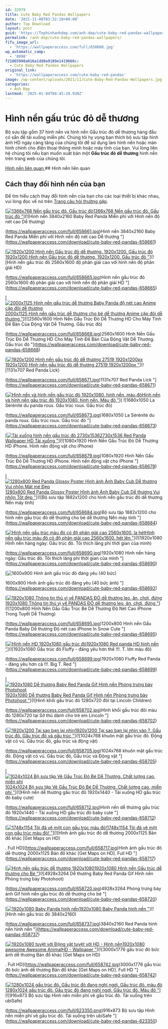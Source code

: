 ```yaml
---
id: 32979
title: Cute Baby Red Pandas Wallpapers
date: '2021-11-08T03:32:10+00:00'
author: Top Download
layout: post
guid: 'https://Tophinhanhdep.com/anh-dep/cute-baby-red-pandas-wallpapers/'
permalink: /anh-dep/cute-baby-red-pandas-wallpapers/
fifu_image_url:
  - 'https://wallpaperaccess.com/full/658660.jpg'
wp_automatic_camp:
  - '8098'
f21865998a016a1dd8a9189e1419666c:
  - Cute Baby Red Pandas Wallpapers
original_link:
  - 'https://wallpaperaccess.com/cute-baby-red-pandas'
image: /wp-content/uploads/2021/11/Cute-Baby-Red-Pandas-Wallpapers.jpg
categories:
  - Ảnh Đẹp
lastmod: '2025-01-04T04:45:28.930Z'
---
```

# Hình nền gấu trúc đỏ dễ thương

Bộ sưu tập gồm 37 hình nền và hình nền Gấu trúc đỏ dễ thương hàng đầu có sẵn để tải xuống miễn phí. Chúng tôi hy vọng bạn thích bộ sưu tập hình ảnh HD ngày càng tăng của chúng tôi để sử dụng làm hình nền hoặc màn hình chính cho điện thoại thông minh hoặc máy tính của bạn. Vui lòng liên hệ chúng tôi nếu bạn muốn xuất bản một **Gấu trúc đỏ dễ thương** hình nền trên trang web của chúng tôi.

[Hình nền liên quan ](#related) ## Hình nền liên quan

## Cách thay đổi hình nền của bạn

Để tìm hiểu cách thay đổi hình nền của bạn cho các loại thiết bị khác nhau, vui lòng đọc về nó trên [Trang câu hỏi thường gặp](https://tophinhanhdep.com/faq/).

  
[[![1366x768 Nền gấu trúc đỏ.  Gấu trúc đỏ](https://wallpaperaccess.com/full/658660.jpg)1366x768 Nền gấu trúc đỏ. Gấu trúc đỏ "](https://wallpaperaccess.com/download/cute-baby-red-pandas-658660)](![Hình nền 3840x2160 Baby Red Panda Miễn phí với Hình nền độ nét cao Dễ thương)

(https://wallpaperaccess.com/full/658661.jpg)Hình nền 3840x2160 Baby Red Panda Miễn phí với Hình nền độ nét cao Dễ thương "](https://wallpaperaccess.com/download/cute-baby-red-pandas-658661)

[[![1920x1200 Hình nền Gấu trúc đỏ dễ thương.  1920x1200.  Gấu trúc đỏ](https://wallpaperaccess.com/full/658662.jpg) 1920x1200 Hình nền Gấu trúc đỏ dễ thương. 1920x1200. Gấu trúc đỏ "](https://wallpaperaccess.com/download/cute-baby-red-pandas-658662)](![Hình nền gấu trúc đỏ 2560x1600 độ phân giải cao với hình nền độ phân giải HD)

(https://wallpaperaccess.com/full/658665.jpg)Hình nền gấu trúc đỏ 2560x1600 độ phân giải cao với hình nền độ phân giải HD "](https://wallpaperaccess.com/download/cute-baby-red-pandas-658665)

[[![2000x1125 Hình nền gấu trúc dễ thương Baby Panda độ nét cao Anime cặp đôi dễ thương](https://wallpaperaccess.com/full/658667.jpg)2000x1125 Hình nền gấu trúc dễ thương cho bé dễ thương Anime cặp đôi dễ thương "](https://wallpaperaccess.com/download/cute-baby-red-pandas-658667)](![2560x1600 Hình Nền Gấu Trúc Đỏ Dễ Thương HD Cho Máy Tính Để Bàn Của Động Vật Dễ Thương.  Gấu trúc đỏ)

(https://wallpaperaccess.com/full/658668.jpg)2560x1600 Hình Nền Gấu Trúc Đỏ Dễ Thương HD Cho Máy Tính Để Bàn Của Động Vật Dễ Thương. Gấu trúc đỏ "](https://wallpaperaccess.com/download/cute-baby-red-pandas-658668)

[[![1920x1200 Hình nền gấu trúc đỏ dễ thương 27519 1920x1200px](https://wallpaperaccess.com/full/658669.jpg)1920x1200 Hình nền gấu trúc đỏ dễ thương 27519 1920x1200px "](https://wallpaperaccess.com/download/cute-baby-red-pandas-658669)](![1131x707 Red Panda Lick)

(https://wallpaperaccess.com/full/658671.jpg)1131x707 Red Panda Lick "](https://wallpaperaccess.com/download/cute-baby-red-pandas-658671)

[[![Hình nền và hình nền gấu trúc đỏ 1920x1080.  hình nền.  màu đỏ](https://wallpaperaccess.com/full/658672.jpg)Hình nền và hình nền gấu trúc đỏ 1920x1080. hình nền. Màu đỏ "](https://wallpaperaccess.com/download/cute-baby-red-pandas-658672)]( ![1680x1050 La Sérénité du panda roux.  Gấu trúc roux.  Gấu trúc đỏ)

(https://wallpaperaccess.com/full/658673.jpg)1680x1050 La Sérénité du panda roux. Gấu trúc roux. Gấu trúc đỏ "](https://wallpaperaccess.com/download/cute-baby-red-pandas-658673)

[[![Tải xuống hình nền gấu trúc đỏ 2730x1536](https://wallpaperaccess.com/full/658674.jpg)2730x1536 Red Panda Wallpaper HD Tải xuống "](https://wallpaperaccess.com/download/cute-baby-red-pandas-658674)](![1080x1920 Hình Nền Gấu Trúc Đỏ Dễ Thương HD iPhone.  Hình nền động vật cho iPhone)

(https://wallpaperaccess.com/full/658679.jpg)1080x1920 Hình Nền Gấu Trúc Đỏ Dễ Thương HD iPhone. Hình nền động vật cho iPhone "](https://wallpaperaccess.com/download/cute-baby-red-pandas-658679)

[[![1280x800 Red Panda Glossy Poster Hình ảnh Ảnh Baby Cub Dễ thương Vui nhộn Mát mẻ Đẹp](https://wallpaperaccess.com/full/658682.jpg)1280x800 Red Panda Glossy Poster Hình ảnh Ảnh Baby Cub Dễ thương Vui nhộn Tốt đẹp "](https://wallpaperaccess.com/download/cute-baby-red-pandas-658682)](![Bộ sưu tập 1882x1200 cho hình nền gấu trúc đỏ dễ thương Nền máy tính)

(https://wallpaperaccess.com/full/658684.jpg)Bộ sưu tập 1882x1200 cho hình nền gấu trúc đỏ dễ thương cho bé dễ thương Nền máy tính "](https://wallpaperaccess.com/download/cute-baby-red-pandas-658684)

[[![Hình nền gấu trúc màu đỏ có độ phân giải cao 2560x1600.  la hét](https://wallpaperaccess.com/full/658688.jpg)Hình nền gấu trúc màu đỏ có độ phân giải cao 2560x1600. hét lên "](https://wallpaperaccess.com/download/cute-baby-red-pandas-658688)](![1920x1080 Hình nền hàng ngày: Gấu trúc đỏ.  Tôi thích lãng phí thời gian của mình)

(https://wallpaperaccess.com/full/658690.jpg)1920x1080 Hình nền hàng ngày: Gấu trúc đỏ. Tôi thích lãng phí thời gian của mình "](https://wallpaperaccess.com/download/cute-baby-red-pandas-658690)

[![1600x900 Hình ảnh gấu trúc đỏ đáng yêu (40 bức)](https://wallpaperaccess.com/full/658692.jpg)

1600x900 Hình ảnh gấu trúc đỏ đáng yêu (40 bức ảnh) "](https://wallpaperaccess.com/download/cute-baby-red-pandas-658692)

[[![1920x1080 Thông tin thú vị về PANDAS ĐỎ dễ thương leo, ăn, chơi, đứng](https://wallpaperaccess.com/full/658693.jpg)1920x1080 Thông tin thú vị về PANDAS ĐỎ dễ thương leo, ăn, chơi, đứng "](https://wallpaperaccess.com/download/cute-baby-red-pandas-658693)](![1200x800 Hình Nền Gấu Gấu Trúc Bé Dễ Thương Độ Nét Cao iPhone Trong Tuyết Dễ Thương)

(https://wallpaperaccess.com/full/658695.jpg)1200x800 Hình nền Gấu Panda Baby Dễ thương Độ nét cao iPhone In Snow Cute "](https://wallpaperaccess.com/download/cute-baby-red-pandas-658695)

[[![Hình nền HD 1920x1080 gấu trúc đỏ](https://wallpaperaccess.com/full/658698.jpg)1920x1080 Red panda HD hình nền "](https://wallpaperaccess.com/download/cute-baby-red-pandas-658698)](![1920x1080 Gấu trúc đỏ Fluffy - đáng yêu hơn thế !!!.  T. lớn màu đỏ)

(https://wallpaperaccess.com/full/658699.jpg)1920x1080 Fluffy Red Panda - đáng yêu hơn cả !!!. Big T. Red "](https://wallpaperaccess.com/download/cute-baby-red-pandas-658699)

[[![1920x1080 Dễ thương Baby Red Panda Gif Hình nền Phòng trưng bày Photohoot](https://wallpaperaccess.com/full/623417.jpg)1920x1080 Dễ thương Baby Red Panda Gif Hình nền Phòng trưng bày Photohoot "](https://wallpaperaccess.com/download/cute-baby-red-pandas-623417)](![Hình khối gấu trúc đỏ 1280x720 đôi tại Lincoln Children)

(https://wallpaperaccess.com/full/658702.jpg)Hình khối gấu trúc đôi màu đỏ 1280x720 tại Sở thú dành cho trẻ em Lincoln "](https://wallpaperaccess.com/download/cute-baby-red-pandas-658702)

[[![1920x1200 Tại sao bạn lại nhìn](https://wallpaperaccess.com/full/658703.jpg)1920x1200 Tại sao bạn lại nhìn vào ?. Gấu trúc đỏ. Gấu trúc đỏ và gấu trúc "](https://wallpaperaccess.com/download/cute-baby-red-pandas-658703)](![1024x768 khuôn mặt gấu trúc đỏ.  Động vật có vú.  Gấu trúc đỏ, gấu trúc và động vật)

(https://wallpaperaccess.com/full/658705.jpg)1024x768 khuôn mặt gấu trúc đỏ. Động vật có vú. Gấu trúc đỏ, Gấu trúc và Động vật "](https://wallpaperaccess.com/download/cute-baby-red-pandas-658705)

[[![1024x1024 Bộ sưu tập Vẽ Gấu Trúc Đỏ Bé Dễ Thương.  Chất lượng cao, miễn phí](https://wallpaperaccess.com/full/658707.jpg) 1024x1024 Bộ sưu tập Vẽ Gấu Trúc Đỏ Bé Dễ Thương. Chất lượng cao, miễn phí "](https://wallpaperaccess.com/download/cute-baby-red-pandas-658707)](![Hình nền dễ thương gấu trúc đỏ 1920x1440 - Tải xuống HD gấu trúc đỏ baby cute)

(https://wallpaperaccess.com/full/658712.jpg)Hình nền dễ thương gấu trúc đỏ 1920x1440 - Tải xuống HD gấu trúc đỏ baby cute "](https://wallpaperaccess.com/download/cute-baby-red-pandas-658712)

[[![1748x1154 Tôi đã vẽ một con gấu trúc màu đỏ!](https://wallpaperaccess.com/full/658716.jpg)1748x1154 Tôi đã vẽ một con gấu trúc màu đỏ! "](https://wallpaperaccess.com/download/cute-baby-red-pandas-658716)](![Hình ảnh gấu trúc đỏ dễ thương 2000x1125 Bản đồ khác [Get Maps on HD)

.  Full HD](https://wallpaperaccess.com/full/658717.jpg)Hình ảnh gấu trúc đỏ dễ thương 2000x1125 Bản đồ khác \[Get Maps on HD\]. Full HD "](https://wallpaperaccess.com/download/cute-baby-red-pandas-658717)

[[![Hình nền gấu trúc dễ thương 1920x1080](https://wallpaperaccess.com/full/658718.jpg)1920x1080 Hình nền Gấu trúc dễ thương cho Bé "](https://wallpaperaccess.com/download/cute-baby-red-pandas-658718)](![4928x3264 Dễ thương Baby Red Panda Gif Hình nền Phòng trưng bày Photohoot)

(https://wallpaperaccess.com/full/658720.jpg)4928x3264 Phòng trưng bày ảnh Gif hình nền gấu trúc đỏ dễ thương cho bé "](https://wallpaperaccess.com/download/cute-baby-red-pandas-658720)

[[![1920x1080 Baby Panda hình nền](https://wallpaperaccess.com/full/658735.jpg)1920x1080 Baby Panda hình nền "](https://wallpaperaccess.com/download/cute-baby-red-pandas-658735)](![Hình nền gấu trúc đỏ 3840x2160)

(https://wallpaperaccess.com/full/658737.jpg)3840x2160 Red Panda hình nền hình nền "](https://wallpaperaccess.com/download/cute-baby-red-pandas-658737)

[[![1920x1080 tuyệt vời Động vật tuyệt vời HD - Hình nền](https://wallpaperaccess.com/full/658741.jpg)1920x1080 awesome Awesome AnimalHD - Wallpaper "](https://wallpaperaccess.com/download/cute-baby-red-pandas-658741)](![3000x1776 gấu trúc đỏ bức ảnh dễ thương Bản đồ khác [Get Maps on HD)

.  Full HD](https://wallpaperaccess.com/full/658742.jpg)3000x1776 gấu trúc đỏ bức ảnh dễ thương Bản đồ khác \[Get Maps on HD\]. Full HD "](https://wallpaperaccess.com/download/cute-baby-red-pandas-658742)

[[![1280x1024 gấu trúc đỏ.  Gấu trúc đỏ đang nghỉ ngơi.  Gấu trúc đỏ.  màu đỏ](https://wallpaperaccess.com/full/658743.jpg)1280x1024 gấu trúc đỏ. Gấu trúc đỏ đang nghỉ ngơi. Gấu trúc đỏ. Màu đỏ "](https://wallpaperaccess.com/download/cute-baby-red-pandas-658743)](![916x873 Bộ sưu tập Hình nền miễn phí vẽ gấu trúc đỏ.  Tải xuống trên ubiSafe)

(https://wallpaperaccess.com/full/623350.png)916x873 Bộ sưu tập Hình nền miễn phí vẽ gấu trúc đỏ. Tải xuống trên ubiSafe "](https://wallpaperaccess.com/download/cute-baby-red-pandas-623350)

